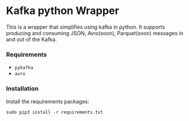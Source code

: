 # Kafka python Wrapper

This is a wrapper that simplifies using kafka in python. It supports producing and consuming JSON, Avro(soon),
Parquet(soon) messages in and out of the Kafka.

### Requirements

* `pykafka`
* `avro`


### Installation
Install the requirements packages:

```
sudo pip3 install -r requirements.txt
```
